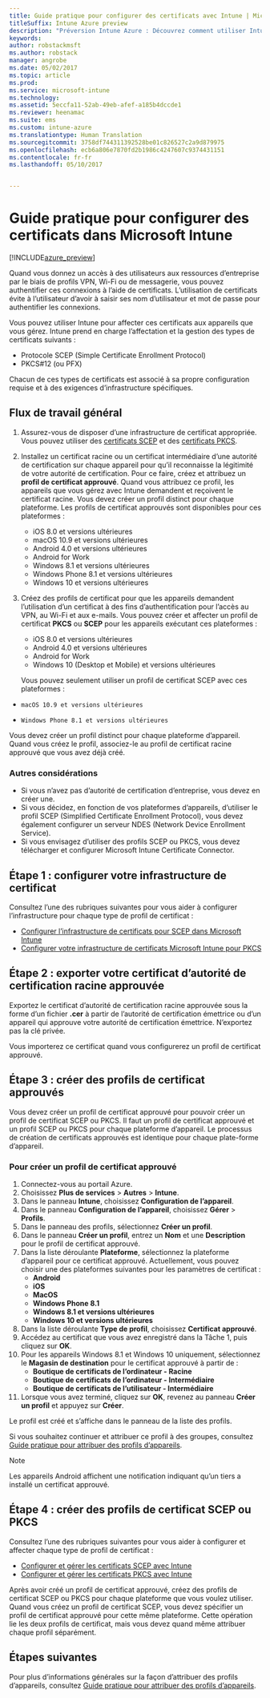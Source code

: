 ```yaml
---
title: Guide pratique pour configurer des certificats avec Intune | Microsoft Docs
titleSuffix: Intune Azure preview
description: "Préversion Intune Azure : Découvrez comment utiliser Intune pour créer et attribuer des certificats qui vous aident à sécuriser les connexions Wi-Fi, VPN et autres."
keywords: 
author: robstackmsft
ms.author: robstack
manager: angrobe
ms.date: 05/02/2017
ms.topic: article
ms.prod: 
ms.service: microsoft-intune
ms.technology: 
ms.assetid: 5eccfa11-52ab-49eb-afef-a185b4dccde1
ms.reviewer: heenamac
ms.suite: ems
ms.custom: intune-azure
ms.translationtype: Human Translation
ms.sourcegitcommit: 3758df744311392528be01c826527c2a9d879975
ms.openlocfilehash: ecb6a806e7870fd2b1986c4247607c9374431151
ms.contentlocale: fr-fr
ms.lasthandoff: 05/10/2017


---
```


# <a name="how-to-configure-certificates-in-microsoft-intune"></a>Guide pratique pour configurer des certificats dans Microsoft Intune

[!INCLUDE[azure_preview](../includes/azure_preview.md)]

Quand vous donnez un accès à des utilisateurs aux ressources d’entreprise par le biais de profils VPN, Wi-Fi ou de messagerie, vous pouvez authentifier ces connexions à l’aide de certificats. L’utilisation de certificats évite à l’utilisateur d’avoir à saisir ses nom d’utilisateur et mot de passe pour authentifier les connexions.

Vous pouvez utiliser Intune pour affecter ces certificats aux appareils que vous gérez. Intune prend en charge l’affectation et la gestion des types de certificats suivants :

- Protocole SCEP (Simple Certificate Enrollment Protocol)
- PKCS#12 (ou PFX)

Chacun de ces types de certificats est associé à sa propre configuration requise et à des exigences d’infrastructure spécifiques.

## <a name="general-workflow"></a>Flux de travail général

1. Assurez-vous de disposer d’une infrastructure de certificat appropriée. Vous pouvez utiliser des [certificats SCEP](configure-certificate-infrastructure-for-scep.md) et des [certificats PKCS](configure-certificate-infrastructure-for-pfx.md).
2. Installez un certificat racine ou un certificat intermédiaire d’une autorité de certification sur chaque appareil pour qu’il reconnaisse la légitimité de votre autorité de certification. Pour ce faire, créez et attribuez un **profil de certificat approuvé**. Quand vous attribuez ce profil, les appareils que vous gérez avec Intune demandent et reçoivent le certificat racine. Vous devez créer un profil distinct pour chaque plateforme. Les profils de certificat approuvés sont disponibles pour ces plateformes :
    - iOS 8.0 et versions ultérieures
    - macOS 10.9 et versions ultérieures
    - Android 4.0 et versions ultérieures
    - Android for Work
    - Windows 8.1 et versions ultérieures
    - Windows Phone 8.1 et versions ultérieures
    - Windows 10 et versions ultérieures
3. Créez des profils de certificat pour que les appareils demandent l’utilisation d’un certificat à des fins d’authentification pour l’accès au VPN, au Wi-Fi et aux e-mails. Vous pouvez créer et affecter un profil de certificat **PKCS** ou **SCEP** pour les appareils exécutant ces plateformes :
    - iOS 8.0 et versions ultérieures
    - Android 4.0 et versions ultérieures
    - Android for Work
    - Windows 10 (Desktop et Mobile) et versions ultérieures

    Vous pouvez seulement utiliser un profil de certificat SCEP avec ces plateformes :

-     macOS 10.9 et versions ultérieures
-     Windows Phone 8.1 et versions ultérieures

Vous devez créer un profil distinct pour chaque plateforme d’appareil. Quand vous créez le profil, associez-le au profil de certificat racine approuvé que vous avez déjà créé.

### <a name="further-considerations"></a>Autres considérations

- Si vous n’avez pas d’autorité de certification d’entreprise, vous devez en créer une.
- Si vous décidez, en fonction de vos plateformes d’appareils, d’utiliser le profil SCEP (Simplified Certificate Enrollment Protocol), vous devez également configurer un serveur NDES (Network Device Enrollment Service).
- Si vous envisagez d’utiliser des profils SCEP ou PKCS, vous devez télécharger et configurer Microsoft Intune Certificate Connector.


## <a name="step-1--configure-your-certificate-infrastructure"></a>Étape 1 : configurer votre infrastructure de certificat

Consultez l’une des rubriques suivantes pour vous aider à configurer l’infrastructure pour chaque type de profil de certificat :

- [Configurer l’infrastructure de certificats pour SCEP dans Microsoft Intune](configure-certificate-infrastructure-for-scep.md)
- [Configurer votre infrastructure de certificats Microsoft Intune pour PKCS](configure-certificate-infrastructure-for-pfx.md)


## <a name="step-2---export-your-trusted-root-ca-certificate"></a>Étape 2 : exporter votre certificat d’autorité de certification racine approuvée

Exportez le certificat d’autorité de certification racine approuvée sous la forme d’un fichier **.cer** à partir de l’autorité de certification émettrice ou d’un appareil qui approuve votre autorité de certification émettrice. N’exportez pas la clé privée.

Vous importerez ce certificat quand vous configurerez un profil de certificat approuvé.

## <a name="step-3-create-trusted-certificate-profiles"></a>Étape 3 : créer des profils de certificat approuvés
Vous devez créer un profil de certificat approuvé pour pouvoir créer un profil de certificat SCEP ou PKCS. Il faut un profil de certificat approuvé et un profil SCEP ou PKCS pour chaque plateforme d’appareil. Le processus de création de certificats approuvés est identique pour chaque plate-forme d’appareil.

### <a name="to-create-a-trusted-certificate-profile"></a>Pour créer un profil de certificat approuvé

1. Connectez-vous au portail Azure.
2. Choisissez **Plus de services** > **Autres** > **Intune**.
3. Dans le panneau **Intune**, choisissez **Configuration de l’appareil**.
2. Dans le panneau **Configuration de l’appareil**, choisissez **Gérer** > **Profils**.
3. Dans le panneau des profils, sélectionnez **Créer un profil**.
4. Dans le panneau **Créer un profil**, entrez un **Nom** et une **Description** pour le profil de certificat approuvé.
5. Dans la liste déroulante **Plateforme**, sélectionnez la plateforme d’appareil pour ce certificat approuvé. Actuellement, vous pouvez choisir une des plateformes suivantes pour les paramètres de certificat :
    - **Android**
    - **iOS**
    - **MacOS**
    - **Windows Phone 8.1**
    - **Windows 8.1 et versions ultérieures**
    - **Windows 10 et versions ultérieures**
6. Dans la liste déroulante **Type de profil**, choisissez **Certificat approuvé**.
7. Accédez au certificat que vous avez enregistré dans la Tâche 1, puis cliquez sur **OK**.
8. Pour les appareils Windows 8.1 et Windows 10 uniquement, sélectionnez le **Magasin de destination** pour le certificat approuvé à partir de :
    - **Boutique de certificats de l’ordinateur - Racine**
    - **Boutique de certificats de l’ordinateur - Intermédiaire**
    - **Boutique de certificats de l’utilisateur - Intermédiaire**
8. Lorsque vous avez terminé, cliquez sur **OK**, revenez au panneau **Créer un profil** et appuyez sur **Créer**.

Le profil est créé et s’affiche dans le panneau de la liste des profils.

Si vous souhaitez continuer et attribuer ce profil à des groupes, consultez [Guide pratique pour attribuer des profils d’appareils](how-to-assign-device-profiles.md).


> [!Note]
> Les appareils Android affichent une notification indiquant qu’un tiers a installé un certificat approuvé.

## <a name="step-4-create-scep-or-pkcs-certificate-profiles"></a>Étape 4 : créer des profils de certificat SCEP ou PKCS

Consultez l’une des rubriques suivantes pour vous aider à configurer et affecter chaque type de profil de certificat :

- [Configurer et gérer les certificats SCEP avec Intune](configure-certificate-infrastructure-for-scep.md)
- [Configurer et gérer les certificats PKCS avec Intune](configure-certificate-infrastructure-for-pfx.md)

Après avoir créé un profil de certificat approuvé, créez des profils de certificat SCEP ou PKCS pour chaque plateforme que vous voulez utiliser. Quand vous créez un profil de certificat SCEP, vous devez spécifier un profil de certificat approuvé pour cette même plateforme. Cette opération lie les deux profils de certificat, mais vous devez quand même attribuer chaque profil séparément.


## <a name="next-steps"></a>Étapes suivantes
Pour plus d’informations générales sur la façon d’attribuer des profils d’appareils, consultez [Guide pratique pour attribuer des profils d’appareils](how-to-assign-device-profiles.md).

